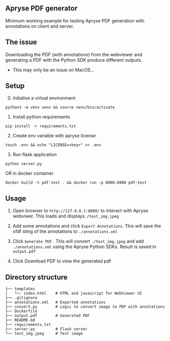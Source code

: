 ## Apryse PDF generator

Minimum working example for testing Apryse PDF generation with annotations on client and server.

## The issue

Downloading the PDF (with annotations) from the webviewer and generating a PDF with the Python SDK produce different outputs.

- This may only be an issue on MacOS...


## Setup

0. Initialise a virtual environment

`python3 -m venv venv && source venv/bin/activate`

1. Install python requirements

`pip install -r requirements.txt`

2. Create env variable with apryse license

`touch .env && echo "LICENSE=<key>" >> .env`

3. Run flask application

`python server.py`

OR in docker container

`docker build -t pdf-test . && docker run -p 8000:8000 pdf-test`


## Usage

1. Open browser to `http://127.0.0.1:8000/` to interact with Apryse webviwer.
This loads and displays`./test_img.jpeg`

2. Add some annotations and click `Export Annotations`.
This will save the xfdf sting of the annotations to `./annotations.xml`

3. Click `Generate PDF` .
This will convert `./test_img.jpeg` and add `./annotations.xml` using the Apryse Python SDKs. Result is saved in `output.pdf`

4. Click Download PDF to view the generated pdf



## Directory structure

```
├── templates
│   └── index.html    # HTML and javascript for WebViewer UI
├── .gitignore
├── annotations.xml   # Exported annotations
├── convert.py        # Logic to convert image to PDF with annotations
├── Dockerfile
├── output.pdf        # Generated PDF
├── README.md
├── requirements.txt
├── server.py         # Flask server
└── test_img.jpeg     # Test image
```